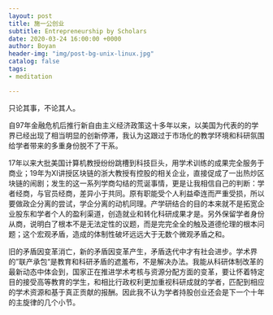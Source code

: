 ```yaml
---
layout: post
title: 施一公创业
subtitle: Entrepreneurship by Scholars
date: 2020-03-24 16:00:00 +0000
author: Boyan
header-img: "img/post-bg-unix-linux.jpg"
catalog: false
tags:
- meditation

---
```


只论其事，不论其人。

自97年金融危机后推行新自由主义经济政策这十多年以来，以美国为代表的的学界已经出现了相当明显的创新停滞，我认为这跟过于市场化的教学环境和科研氛围给学者带来的多重身份脱不了干系。

17年以来大批美国计算机教授纷纷跳槽到科技巨头，用学术训练的成果完全服务于商业；19年为XI讲授区块链的浙大教授有控股的相关企业，直接促成了一出热炒区块链的闹剧；发生的这一系列学商勾结的荒诞事情，更是让我相信自己的判断：学者经商，与官员经商，差异小于共同。原有职能受个人利益牵连而严重受损，所以要做政企分离的尝试，学企分离的动机同理。产学研结合的目的本来就不是拓宽企业股东和学者个人的盈利渠道，创造就业和转化科研成果才是。另外保留学者身份从商，说明白了根本不是无法定性的议题，而是完完全全的触及道德伦理的根本问题；这个宏观矛盾，造成的体制性破坏远远大于无数个微观矛盾之和。

旧的矛盾因变革消亡，新的矛盾因变革产生，矛盾迭代中才有社会进步。学术界的”联产承包“是教育和科研矛盾的遮羞布，不是解决办法。我能从科研体制改革的最新动态中体会到，国家正在推进学术考核与资源分配方面的变革，要让怀着特定目的接受高等教育的学生，和相比行政权利更加重视科研成就的学者，匹配到相应的学术资源和基于真正贡献的报酬。因此我不认为学者持股创业还会是下一个十年的主旋律的几个小节。


